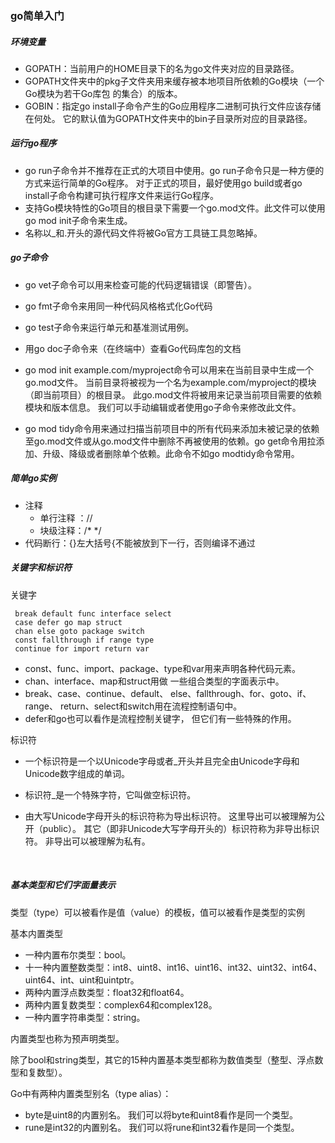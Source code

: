 ### go简单入门

##### 环境变量

- GOPATH：当前用户的HOME目录下的名为go文件夹对应的目录路径。
- GOPATH文件夹中的pkg子文件夹用来缓存被本地项目所依赖的Go模块（一个Go模块为若干Go库包	的集合）的版本。
- GOBIN：指定go install子命令产生的Go应用程序二进制可执行文件应该存储在何处。 它的默认值为GOPATH文件夹中的bin子目录所对应的目录路径。 

##### 运行go程序

- go run子命令并不推荐在正式的大项目中使用。go run子命令只是一种方便的方式来运行简单的Go程序。 对于正式的项目，最好使用go build或者go install子命令构建可执行程序文件来运行Go程序。
- 支持Go模块特性的Go项目的根目录下需要一个go.mod文件。此文件可以使用go mod init子命令来生成。
- 名称以_和.开头的源代码文件将被Go官方工具链工具忽略掉。

##### go子命令

* go vet子命令可以用来检查可能的代码逻辑错误（即警告）。
* go fmt子命令来用同一种代码风格格式化Go代码
* 
  go test子命令来运行单元和基准测试用例。

* 用go doc子命令来（在终端中）查看Go代码库包的文档
* go mod init example.com/myproject命令可以用来在当前目录中生成一个go.mod文件。 当前目录将被视为一个名为example.com/myproject的模块（即当前项目）的根目录。 此go.mod文件将被用来记录当前项目需要的依赖模块和版本信息。 我们可以手动编辑或者使用go子命令来修改此文件。
* go mod tidy命令用来通过扫描当前项目中的所有代码来添加未被记录的依赖至go.mod文件或从go.mod文件中删除不再被使用的依赖。go get命令用拉添加、升级、降级或者删除单个依赖。此命令不如go modtidy命令常用。

##### 简单go实例

* 注释
  * 单行注释 ：//
  * 块级注释：/*  */
* 代码断行：{}左大括号{不能被放到下一行，否则编译不通过

##### 关键字和标识符

关键字

```text
 break default func interface select
 case defer go map struct
 chan else goto package switch
 const fallthrough if range type
 continue for import return var
```

- const、func、import、package、type和var用来声明各种代码元素。
- chan、interface、map和struct用做 一些组合类型的字面表示中。
- break、case、continue、default、 else、fallthrough、for、goto、if、range、 return、select和switch用在流程控制语句中。
- defer和go也可以看作是流程控制关键字， 但它们有一些特殊的作用。

标识符

- 一个标识符是一个以Unicode字母或者_开头并且完全由Unicode字母和Unicode数字组成的单词。

- 标识符_是一个特殊字符，它叫做空标识符。

- 由大写Unicode字母开头的标识符称为导出标识符。 这里导出可以被理解为公开（public）。 其它（即非Unicode大写字母开头的）标识符称为非导出标识符。 非导出可以被理解为私有。

  ​

##### 基本类型和它们字面量表示


类型（type）可以被看作是值（value）的模板，值可以被看作是类型的实例

基本内置类型

- 一种内置布尔类型：bool。
- 十一种内置整数类型：int8、uint8、int16、uint16、int32、uint32、int64、uint64、int、uint和uintptr。
- 两种内置浮点数类型：float32和float64。
- 两种内置复数类型：complex64和complex128。
- 一种内置字符串类型：string。


内置类型也称为预声明类型。

除了bool和string类型，其它的15种内置基本类型都称为数值类型（整型、浮点数型和复数型）。

Go中有两种内置类型别名（type alias）：

- byte是uint8的内置别名。 我们可以将byte和uint8看作是同一个类型。
- rune是int32的内置别名。 我们可以将rune和int32看作是同一个类型。

